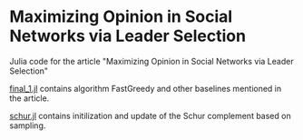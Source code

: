 # Maximizing Opinion in Social Networks via Leader Selection

Julia code for the article "Maximizing Opinion in Social Networks via Leader Selection"


[final_1.jl](./final_1.jl) contains algorithm FastGreedy and other baselines mentioned in the article.


[schur.jl](./schur.jl) contains initilization and update of the Schur complement based on sampling.

